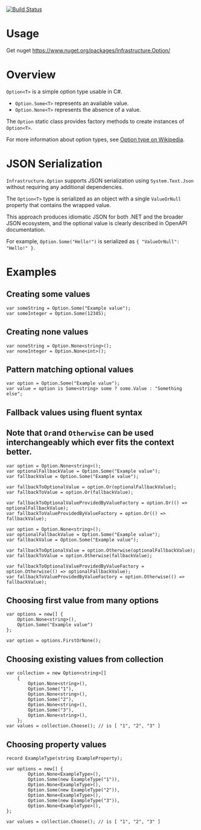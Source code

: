 [![Build Status](https://vilppu.visualstudio.com/Infrastructure.Option/_apis/build/status/vilppu.Infrastructure.Option?branchName=main)](https://vilppu.visualstudio.com/Infrastructure.Option/_build/latest?definitionId=1&branchName=main)

# Usage

Get nuget https://www.nuget.org/packages/Infrastructure.Option/

# Overview

`Option<T>` is a simple option type usable in C#.

- `Option.Some<T>` represents an available value.
- `Option.None<T>` represents the absence of a value.

The `Option` static class provides factory methods to create instances of `Option<T>`.

For more information about option types, see [Option type on Wikipedia](https://en.wikipedia.org/wiki/Option_type).

# JSON Serialization

`Infrastructure.Option` supports JSON serialization using `System.Text.Json` without requiring any additional dependencies.

The `Option<T>` type is serialized as an object with a single `ValueOrNull` property that contains the wrapped value.

This approach produces idiomatic JSON for both .NET and the broader JSON ecosystem, and the optional value is clearly described in OpenAPI documentation.

For example, `Option.Some("Hello!")` is serialized as `{ "ValueOrNull": "Hello!" }`.

# Examples

## Creating some values

```
var someString = Option.Some("Example value");
var someInteger = Option.Some(12345);
```

## Creating none values

```
var noneString = Option.None<string>();
var noneInteger = Option.None<int>();
```

## Pattern matching optional values

```
var option = Option.Some("Example value");
var value = option is Some<string> some ? some.Value : "Something else";
```

## Fallback values using fluent syntax

## Note that `Or`and `Otherwise` can be used interchangeably which ever fits the context better.

```
var option = Option.None<string>();
var optionalFallbackValue = Option.Some("Example value");
var fallbackValue = Option.Some("Example value");

var fallbackToOptionalValue = option.Or(optionalFallbackValue);
var fallbackToValue = option.Or(fallbackValue);

var fallbackToOptionalValueProvidedByValueFactory = option.Or(() => optionalFallbackValue);
var fallbackToValueProvidedByValueFactory = option.Or(() => fallbackValue);
```

```
var option = Option.None<string>();
var optionalFallbackValue = Option.Some("Example value");
var fallbackValue = Option.Some("Example value");

var fallbackToOptionalValue = option.Otherwise(optionalFallbackValue);
var fallbackToValue = option.Otherwise(fallbackValue);

var fallbackToOptionalValueProvidedByValueFactory = option.Otherwise(() => optionalFallbackValue);
var fallbackToValueProvidedByValueFactory = option.Otherwise(() => fallbackValue);
```

## Choosing first value from many options

```
var options = new[] {
    Option.None<string>(),
    Option.Some("Example value")
};

var option = options.FirstOrNone();
```

## Choosing existing values from collection

```
var collection = new Option<string>[]
    {
        Option.None<string>(),
        Option.Some("1"),
        Option.None<string>(),
        Option.Some("2"),
        Option.None<string>(),
        Option.Some("3"),
        Option.None<string>(),
    };
var values = collection.Choose(); // is [ "1", "2", "3" ]
```
## Choosing property values

```
record ExampleType(string ExampleProperty);

var options = new[] {
        Option.None<ExampleType>(),
        Option.Some(new ExampleType("1")),
        Option.None<ExampleType>(),
        Option.Some(new ExampleType("2")),
        Option.None<ExampleType>(),
        Option.Some(new ExampleType("3")),
        Option.None<ExampleType>(),
};

var values = collection.Choose(); // is [ "1", "2", "3" ]
```
